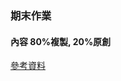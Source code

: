 ### 期末作業  
#### 內容 80%複製, 20%原創  
[參考資料](https://codertw.com/%E7%A8%8B%E5%BC%8F%E8%AA%9E%E8%A8%80/523577/)
